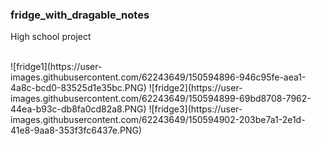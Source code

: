 ﻿### fridge_with_dragable_notes
High school project 

<br/>
![fridge1](https://user-images.githubusercontent.com/62243649/150594896-946c95fe-aea1-4a8c-bcd0-83525d1e35bc.PNG)
![fridge2](https://user-images.githubusercontent.com/62243649/150594899-69bd8708-7962-44ea-b93c-db8fa0cd82a8.PNG)
![fridge3](https://user-images.githubusercontent.com/62243649/150594902-203be7a1-2e1d-41e8-9aa8-353f3fc6437e.PNG)

